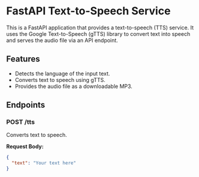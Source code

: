 # FastAPI Text-to-Speech Service

This is a FastAPI application that provides a text-to-speech (TTS) service. It uses the Google Text-to-Speech (gTTS) library to convert text into speech and serves the audio file via an API endpoint.

## Features

- Detects the language of the input text.
- Converts text to speech using gTTS.
- Provides the audio file as a downloadable MP3.

## Endpoints

### POST /tts

Converts text to speech.

**Request Body:**
```json
{
  "text": "Your text here"
}
